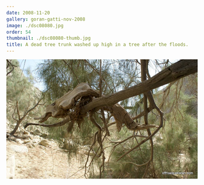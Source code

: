 ```yaml
---
date: 2008-11-20
gallery: goran-gatti-nov-2008
image: ./dsc08080.jpg
order: 54
thumbnail: ./dsc08080-thumb.jpg
title: A dead tree trunk washed up high in a tree after the floods.
---
```


![A dead tree trunk washed up high in a tree after the floods.](./dsc08080.jpg)